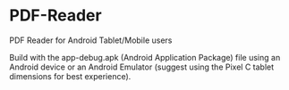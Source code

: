 # PDF-Reader
PDF Reader for Android Tablet/Mobile users

Build with the app-debug.apk (Android Application Package) file using an Android device or an Android Emulator (suggest using the Pixel C tablet dimensions for best experience).
